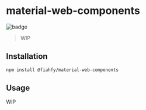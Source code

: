 # material-web-components

![badge](https://github.com/fiahfy/material-web-components/workflows/Node.js%20Package/badge.svg)

> WIP

## Installation

```bash
npm install @fiahfy/material-web-components
```

## Usage

WIP
